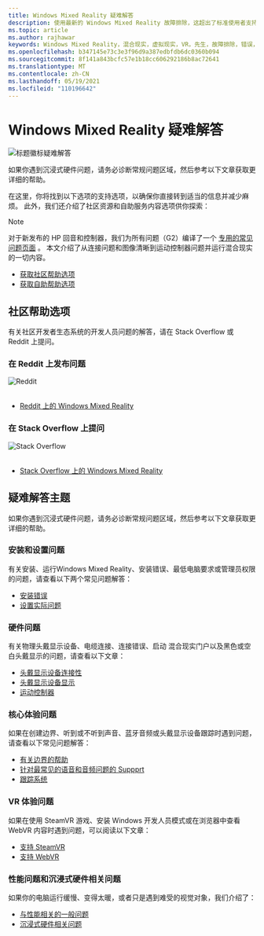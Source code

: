 ```yaml
---
title: Windows Mixed Reality 疑难解答
description: 使用最新的 Windows Mixed Reality 故障排除，这超出了标准使用者支持文档的范围。
ms.topic: article
ms.author: rajhawar
keywords: Windows Mixed Reality，混合现实，虚拟现实，VR，先生，故障排除，错误，帮助，支持
ms.openlocfilehash: b347145e73c3e3f96d9a387edbfdb6dc0360b094
ms.sourcegitcommit: 8f141a843bcfc57e1b18cc606292186b8ac72641
ms.translationtype: MT
ms.contentlocale: zh-CN
ms.lasthandoff: 05/19/2021
ms.locfileid: "110196642"
---
```

# <a name="troubleshooting-in-windows-mixed-reality"></a>Windows Mixed Reality 疑难解答

![标题徽标疑难解答](images/1050px-Mixedrealityportal.png)

如果你遇到沉浸式硬件问题，请务必诊断常规问题区域，然后参考以下文章获取更详细的帮助。

在这里，你将找到以下选项的支持选项，以确保你直接转到适当的信息并减少麻烦。 此外，我们还介绍了社区资源和自助服务内容选项供你探索：

>[!Note]
>对于新发布的 HP 回音和控制器，我们为所有问题（G2）编译了一个 [专用的常见问题页面](reverbG2-faq.yml) 。 本文介绍了从连接问题和图像清晰到运动控制器问题并运行混合现实的一切内容。

- [获取社区帮助选项](#community-help-options)
- [获取自助帮助选项](#troubleshooting-topics)

## <a name="community-help-options"></a>社区帮助选项

有关社区开发者生态系统的开发人员问题的解答，请在 Stack Overflow 或 Reddit 上提问。

### <a name="post-a-question-on-reddit"></a>在 Reddit 上发布问题
<div class='icon is-large'>
    <img alt='Reddit' src='https://docs.microsoft.com/media/logos/logo_reddit.svg'>
</div><br/>

- [Reddit 上的 Windows Mixed Reality](https://www.reddit.com/r/WindowsMR/)

### <a name="post-a-question-on-stack-overflow"></a>在 Stack Overflow 上提问
<div class='icon is-large'>
    <img alt='Stack Overflow' src='https://docs.microsoft.com/media/logos/logo_stackoverflow.svg'>
</div><br/>

- [Stack Overflow 上的 Windows Mixed Reality](https://stackoverflow.com/questions/tagged/windows-mixed-reality)

## <a name="troubleshooting-topics"></a>疑难解答主题

如果你遇到沉浸式硬件问题，请务必诊断常规问题区域，然后参考以下文章获取更详细的帮助。 

### <a name="installation-and-setup-issues"></a>安装和设置问题

有关安装、运行Windows Mixed Reality、安装错误、最低电脑要求或管理员权限的问题，请查看以下两个常见问题解答：

- [安装错误](installation_errors.md)
- [设置实际问题](wmr-setup-faq.yml)

### <a name="hardware-issues"></a>硬件问题

有关物理头戴显示设备、电缆连接、连接错误、启动 混合现实门户以及黑色或空白头戴显示的问题，请查看以下文章：

- [头戴显示设备连接性](headset-connectivity.md)
- [头戴显示设备显示](headset-display.md)
- [运动控制器](motion-controller-problems.md)

### <a name="core-experience-issues"></a>核心体验问题

如果在创建边界、听到或不听到声音、蓝牙音频或头戴显示设备跟踪时遇到问题，请查看以下常见问题解答：

- [有关边界的帮助](boundary-questions.md)
- [针对最常见的语音和音频问题的 Suppprt](speech-and-audio.md)
- [跟踪系统](tracking.md)

### <a name="vr-experience-issues"></a>VR 体验问题

如果在使用 SteamVR 游戏、安装 Windows 开发人员模式或在浏览器中查看 WebVR 内容时遇到问题，可以阅读以下文章：

- [支持 SteamVR](steamvr-questions.md)
- [支持 WebVR](webvr-questions.md)

### <a name="performance-issues-and-immersice-hardware-related-issues"></a>性能问题和沉浸式硬件相关问题

如果你的电脑运行缓慢、变得太暖，或者只是遇到难受的视觉对象，我们介绍了：

- [与性能相关的一般问题](performance-questions.md)
- [沉浸式硬件相关问题](other-questions.md)
